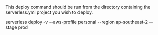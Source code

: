 This deploy command should be run from the directory containing the serverless.yml project you wish to deploy.

serverless deploy -v --aws-profile personal --region ap-southeast-2 --stage prod